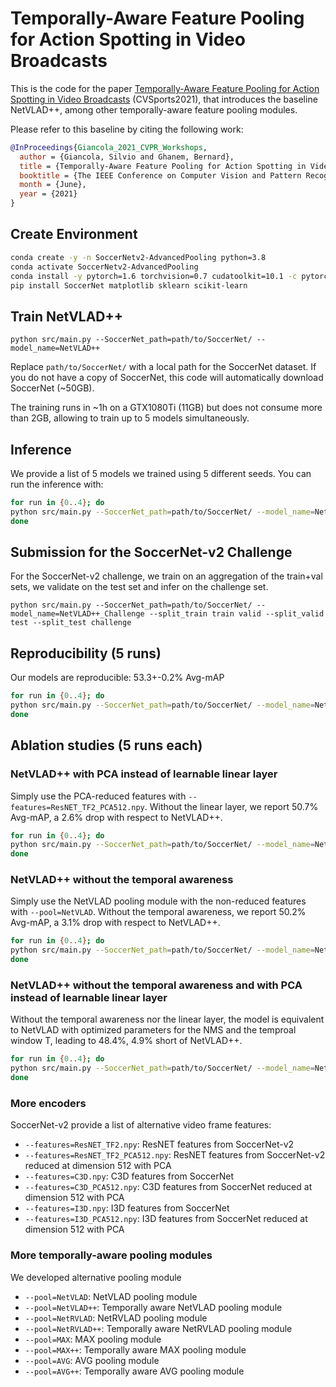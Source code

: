 # Temporally-Aware Feature Pooling for Action Spotting in Video Broadcasts

This is the code for the paper [Temporally-Aware Feature Pooling for Action Spotting in Video Broadcasts](https://arxiv.org/pdf/2104.06779.pdf) (CVSports2021), that introduces the baseline NetVLAD++, among other temporally-aware feature pooling modules.

Please refer to this baseline by citing the following work:

```bibtex
@InProceedings{Giancola_2021_CVPR_Workshops,
  author = {Giancola, Silvio and Ghanem, Bernard},
  title = {Temporally-Aware Feature Pooling for Action Spotting in Video Broadcasts},
  booktitle = {The IEEE Conference on Computer Vision and Pattern Recognition (CVPR) Workshops},
  month = {June},
  year = {2021}
}
```

## Create Environment

```bash
conda create -y -n SoccerNetv2-AdvancedPooling python=3.8
conda activate SoccerNetv2-AdvancedPooling
conda install -y pytorch=1.6 torchvision=0.7 cudatoolkit=10.1 -c pytorch
pip install SoccerNet matplotlib sklearn scikit-learn
```

## Train NetVLAD++

`python src/main.py --SoccerNet_path=path/to/SoccerNet/ --model_name=NetVLAD++`

Replace `path/to/SoccerNet/` with a local path for the SoccerNet dataset. If you do not have a copy of SoccerNet, this code will automatically download SoccerNet (~50GB).

The training runs in ~1h on a GTX1080Ti (11GB) but does not consume more than 2GB, allowing to train up to 5 models simultaneously.

## Inference

We provide a list of 5 models we trained using 5 different seeds. You can run the inference with:

```bash
for run in {0..4}; do
python src/main.py --SoccerNet_path=path/to/SoccerNet/ --model_name=NetVLAD++_run_${run} --test_only
done
```

## Submission for the SoccerNet-v2 Challenge

For the SoccerNet-v2 challenge, we train on an aggregation of the train+val sets, we validate on the test set and infer on the challenge set.

`python src/main.py --SoccerNet_path=path/to/SoccerNet/ --model_name=NetVLAD++_Challenge --split_train train valid --split_valid test --split_test challenge`

## Reproducibility (5 runs)

Our models are reproducible: 53.3+-0.2% Avg-mAP

```bash
for run in {0..4}; do
python src/main.py --SoccerNet_path=path/to/SoccerNet/ --model_name=NetVLAD++_run_${run} --seed ${run}
done
```

## Ablation studies (5 runs each)

### NetVLAD++ with PCA instead of learnable linear layer

Simply use the PCA-reduced features with `--features=ResNET_TF2_PCA512.npy`.
Without the linear layer, we report 50.7% Avg-mAP, a 2.6% drop with respect to NetVLAD++.

```bash
for run in {0..4}; do
python src/main.py --SoccerNet_path=path/to/SoccerNet/ --model_name=NetVLAD++_PCA512_run_${run} --features=ResNET_TF2_PCA512.npy --seed ${run}
done
```

### NetVLAD++ without the temporal awareness

Simply use the NetVLAD pooling module with the non-reduced features with `--pool=NetVLAD`.
Without the temporal awareness, we report 50.2% Avg-mAP, a 3.1% drop with respect to NetVLAD++.

```bash
for run in {0..4}; do
python src/main.py --SoccerNet_path=path/to/SoccerNet/ --model_name=NetVLAD_run_${run} --pool=NetVLAD --seed ${run}
done
```

### NetVLAD++ without the temporal awareness and with PCA instead of learnable linear layer

Without the temporal awareness nor the linear layer, the model is equivalent to NetVLAD with optimized parameters for the NMS and the temproal window T, leading to 48.4%, 4.9% short of NetVLAD++.

```bash
for run in {0..4}; do
python src/main.py --SoccerNet_path=path/to/SoccerNet/ --model_name=NetVLAD_PCA512_run_${run} --features=ResNET_TF2_PCA512.npy --pool=NetVLAD --seed ${run}
done
```

### More encoders

SoccerNet-v2 provide a list of alternative video frame features:

- `--features=ResNET_TF2.npy`: ResNET features from SoccerNet-v2
- `--features=ResNET_TF2_PCA512.npy`: ResNET features from SoccerNet-v2 reduced at dimension 512 with PCA
- `--features=C3D.npy`: C3D features from SoccerNet
- `--features=C3D_PCA512.npy`: C3D features from SoccerNet reduced at dimension 512 with PCA
- `--features=I3D.npy`: I3D features from SoccerNet
- `--features=I3D_PCA512.npy`: I3D features from SoccerNet reduced at dimension 512 with PCA

### More temporally-aware pooling modules

We developed alternative pooling module

- `--pool=NetVLAD`: NetVLAD pooling module
- `--pool=NetVLAD++`: Temporally aware NetVLAD pooling module
- `--pool=NetRVLAD`: NetRVLAD pooling module
- `--pool=NetRVLAD++`: Temporally aware NetRVLAD pooling module
- `--pool=MAX`: MAX pooling module
- `--pool=MAX++`: Temporally aware MAX pooling module
- `--pool=AVG`: AVG pooling module
- `--pool=AVG++`: Temporally aware AVG pooling module
